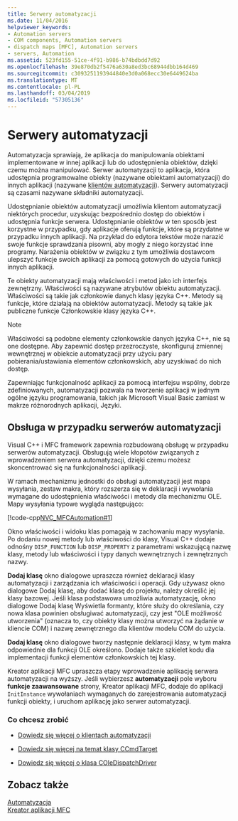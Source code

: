 ```yaml
---
title: Serwery automatyzacji
ms.date: 11/04/2016
helpviewer_keywords:
- Automation servers
- COM components, Automation servers
- dispatch maps [MFC], Automation servers
- servers, Automation
ms.assetid: 523fd155-51ce-4f91-b986-b74bdbdd7d92
ms.openlocfilehash: 39e870db2f5476a630a8ed3bc68944dbb164d469
ms.sourcegitcommit: c3093251193944840e3d0a068ecc30e6449624ba
ms.translationtype: MT
ms.contentlocale: pl-PL
ms.lasthandoff: 03/04/2019
ms.locfileid: "57305136"
---
```

# <a name="automation-servers"></a>Serwery automatyzacji

Automatyzacja sprawiają, że aplikacja do manipulowania obiektami implementowane w innej aplikacji lub do udostępnienia obiektów, dzięki czemu można manipulować. Serwer automatyzacji to aplikacja, która udostępnia programowalne obiekty (nazywane obiektami automatyzacji) do innych aplikacji (nazywane [klientów automatyzacji](../mfc/automation-clients.md)). Serwery automatyzacji są czasami nazywane składniki automatyzacji.

Udostępnianie obiektów automatyzacji umożliwia klientom automatyzacji niektórych procedur, uzyskując bezpośrednio dostęp do obiektów i udostępnia funkcje serwera. Udostępnianie obiektów w ten sposób jest korzystne w przypadku, gdy aplikacje oferują funkcje, które są przydatne w przypadku innych aplikacji. Na przykład do edytora tekstów może narazić swoje funkcje sprawdzania pisowni, aby mogły z niego korzystać inne programy. Narażenia obiektów w związku z tym umożliwia dostawcom ulepszyć funkcje swoich aplikacji za pomocą gotowych do użycia funkcji innych aplikacji.

Te obiekty automatyzacji mają właściwości i metod jako ich interfejs zewnętrzny. Właściwości są nazywane atrybutów obiektu automatyzacji. Właściwości są takie jak członkowie danych klasy języka C++. Metody są funkcje, które działają na obiektów automatyzacji. Metody są takie jak publiczne funkcje Członkowskie klasy języka C++.

> [!NOTE]
>  Właściwości są podobne elementy członkowskie danych języka C++, nie są one dostępne. Aby zapewnić dostęp przezroczyste, skonfiguruj zmiennej wewnętrznej w obiekcie automatyzacji przy użyciu pary pobierania/ustawiania elementów członkowskich, aby uzyskiwać do nich dostęp.

Zapewniając funkcjonalność aplikacji za pomocą interfejsu wspólny, dobrze zdefiniowanych, automatyzacji pozwala na tworzenie aplikacji w jednym ogólne języku programowania, takich jak Microsoft Visual Basic zamiast w makrze różnorodnych aplikacji, Języki.

##  <a name="_core_support_for_automation_servers"></a> Obsługa w przypadku serwerów automatyzacji

Visual C++ i MFC framework zapewnia rozbudowaną obsługę w przypadku serwerów automatyzacji. Obsługują wiele kłopotów związanych z wprowadzeniem serwera automatyzacji, dzięki czemu możesz skoncentrować się na funkcjonalności aplikacji.

W ramach mechanizmu jednostki do obsługi automatyzacji jest mapa wysyłania, zestaw makra, który rozszerza się w deklaracji i wywołania wymagane do udostępnienia właściwości i metody dla mechanizmu OLE. Mapy wysyłania typowe wygląda następująco:

[!code-cpp[NVC_MFCAutomation#1](../mfc/codesnippet/cpp/automation-servers_1.cpp)]

Okno właściwości i widoku klas pomagają w zachowaniu mapy wysyłania. Po dodaniu nowej metody lub właściwości do klasy, Visual C++ dodaje odnośny `DISP_FUNCTION` lub `DISP_PROPERTY` z parametrami wskazującą nazwę klasy, metody lub właściwości i typy danych wewnętrznych i zewnętrznych nazwy.

**Dodaj klasę** okno dialogowe upraszcza również deklaracji klasy automatyzacji i zarządzania ich właściwości i operacji. Gdy używasz okno dialogowe Dodaj klasę, aby dodać klasę do projektu, należy określić jej klasy bazowej. Jeśli klasa podstawowa umożliwia automatyzację, okno dialogowe Dodaj klasę Wyświetla formanty, które służy do określania, czy nowa klasa powinien obsługiwać automatyzacji, czy jest "OLE możliwość utworzenia" (oznacza to, czy obiekty klasy można utworzyć na żądanie w kliencie COM) i nazwę zewnętrznego dla klientów modelu COM do użycia.

**Dodaj klasę** okno dialogowe tworzy następnie deklaracji klasy, w tym makra odpowiednie dla funkcji OLE określono. Dodaje także szkielet kodu dla implementacji funkcji elementów członkowskich tej klasy.

Kreator aplikacji MFC upraszcza etapy wprowadzenie aplikację serwera automatyzacji na wyższy. Jeśli wybierzesz **automatyzacji** pole wyboru **funkcje zaawansowane** strony, Kreator aplikacji MFC, dodaje do aplikacji `InitInstance` wywołaniach wymaganych do zarejestrowania automatyzacji funkcji obiekty, i uruchom aplikację jako serwer automatyzacji.

### <a name="what-do-you-want-to-do"></a>Co chcesz zrobić

- [Dowiedz się więcej o klientach automatyzacji](../mfc/automation-clients.md)

- [Dowiedz się więcej na temat klasy CCmdTarget](../mfc/reference/ccmdtarget-class.md)

- [Dowiedz się więcej o klasa COleDispatchDriver](../mfc/reference/coledispatchdriver-class.md)

## <a name="see-also"></a>Zobacz także

[Automatyzacja](../mfc/automation.md)<br/>
[Kreator aplikacji MFC](../mfc/reference/mfc-application-wizard.md)
